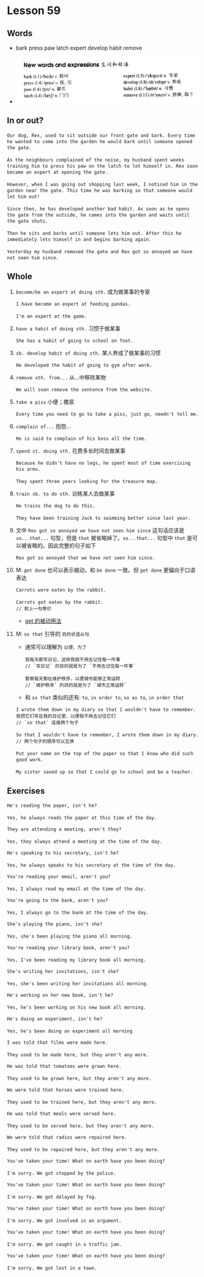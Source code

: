 # Lesson 59

## Words

- bark press paw latch expert develop habit remove

- ![Words](../../../Images/Part2/06/words-59.png)

## In or out?

```
Our dog, Rex, used to sit outside our front gate and bark. Every time he wanted to come into the garden he would bark until someone opened the gate.

As the neighbours complained of the noise, my husband spent weeks training him to press his paw on the latch to let himself in. Rex soon became an expert at opening the gate.

However, when I was going out shopping last week, I noticed him in the garden near the gate. This time he was barking so that someone would let him out!

Since then, he has developed another bad habit. As soon as he opens the gate from the outside, he comes into the garden and waits until the gate shuts.

Then he sits and barks until someone lets him out. After this he immediately lets himself in and begins barking again.

Yesterday my husband removed the gate and Rex got so annoyed we have not seen him since.
```

## Whole

1. `become/be an expert at doing sth.` 成为做某事的专家

   ```
   I have become an expert at feeding pandas.

   I'm an expert at the game.
   ```

2. `have a habit of doing sth.` 习惯于做某事

   ```
   She has a habit of going to school on foot.
   ```

3. `sb. develop habit of doing sth.` 某人养成了做某事的习惯

   ```
   He developed the habit of going to gym after work.
   ```

4. `remove sth. from...` 从...中移除某物

   ```
   We will soon remove the sentence from the website.
   ```

5. `take a piss` 小便；撒尿

   ```
   Every time you need to go to take a piss, just go, needn't tell me.
   ```

6. `complain of...` 抱怨...

   ```
   He is said to complain of his boss all the time.
   ```

7. `spend st. doing sth.` 花费多长时间去做某事

   ```
   Because he didn't have no legs, he spent most of time exercising his arms.

   They spent three years looking for the treasure map.
   ```

8. `train sb. to do sth.` 训练某人去做某事

   ```
   He trains the dog to do this.

   They have been training Jack to swimming better since last year.
   ```

9. 文中 `Rex got so annoyed we have not seen him since` 这句话应该是 `so...that...` 句型，但是 `that` 被省略掉了。`so...that...` 句型中 `that` 是可以被省略的。因此完整的句子如下

   ```
   Rex got so annoyed that we have not seen him since.
   ```

10. M: `get done` 也可以表示被动，和 `be done` 一致。但 `get done` 更偏向于口语表达

    ```
    Carrots were eaten by the rabbit.

    Carrots got eaten by the rabbit.
    // 和上一句等价
    ```

    - [get 的被动用法](https://www.ruanyifeng.com/blog/2006/06/get-passive.html)

11. M: `so that` 引导的 `目的状语从句`

    - 通常可以理解为 `以便，为了`

      ```
      我每天都写日记，这样我就不用去记住每一件事
      // `写日记` 的目的就是为了 `不用去记住每一件事`

      警察每天都在维护秩序，以便城市能够正常运转
      // `维护秩序` 的目的就是为了 `城市正常运转`
      ```

    - 和 `so that` 类似的还有: `to`, `in order to`, `so as to`, `in order that`

    ```
    I wrote them down in my diary so that I wouldn't have to remember.
    我把它们写在我的日记里，以便我不用去记住它们
    // `so that` 连接两个句子

    So that I wouldn't have to remember, I wrote them down in my diary.
    // 两个句子的顺序可以互换

    Put your name on the top of the paper so that I know who did such good work.

    My sister saved up so that I could go to school and be a teacher.
    ```

## Exercises

```
He's reading the paper, isn't he?

Yes, he always reads the paper at this time of the day.
```

```
They are attending a meeting, aren't they?

Yes, they always attend a meeting at the time of the day.
```

```
He's speaking to his secretary, isn't he?

Yes, he always speaks to his secretary at the time of the day.
```

```
You're reading your email, aren't you?

Yes, I always read my email at the time of the day.
```

```
You're going to the bank, aren't you?

Yes, I always go to the bank at the time of the day.
```

```
She's playing the piano, isn't she?

Yes, she's been playing the piano all morning.
```

```
You're reading your library book, aren't you?

Yes, I've been reading my library book all morning.
```

```
She's writing her invitations, isn't she?

Yes, she's been writing her invitations all morning.
```

```
He's working on her new book, isn't he?

Yes, he's been working on his new book all morning.
```

```
He's doing an experiment, isn't he?

Yes, he's been doing an experiment all morning
```

```
I was told that films were made here.

They used to be made here, but they aren't any more.
```

```
He was told that tomatoes were grown here.

They used to be grown here, but they aren't any more.
```

```
We were told that horses were trained here.

They used to be trained here, but they aren't any more.
```

```
He was told that meals were served here.

They used to be served here, but they aren't any more.
```

```
We were told that radios were repaired here.

They used to be repaired here, but they aren't any more.
```

```
You've taken your time! What on earth have you been doing?

I'm sorry. We got stopped by the police.
```

```
You've taken your time! What on earth have you been doing?

I'm sorry. We got delayed by fog.
```

```
You've taken your time! What on earth have you been doing?

I'm sorry. We got involved in an argument.
```

```
You've taken your time! What on earth have you been doing?

I'm sorry. We got caught in a traffic jam.
```

```
You've taken your time! What on earth have you been doing?

I'm sorry. We got lost in a town.
```
